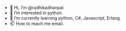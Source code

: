 - 👋 Hi, I’m @radhikadhanpal
- 👀 I’m interested in python.
- 🌱 I’m currently learning python, C#, Javascript, Erlang.
- 📫 How to reach me email.

<!---
radhikadhanpal/radhikadhanpal is a ✨ special ✨ repository because its `README.md` (this file) appears on your GitHub profile.
You can click the Preview link to take a look at your changes.
--->
